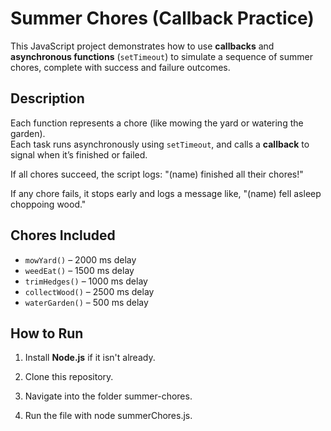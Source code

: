 # Summer Chores (Callback Practice)

This JavaScript project demonstrates how to use **callbacks** and **asynchronous functions** (`setTimeout`) to simulate a sequence of summer chores, complete with success and failure outcomes.

## Description
Each function represents a chore (like mowing the yard or watering the garden).  
Each task runs asynchronously using `setTimeout`, and calls a **callback** to signal when it’s finished or failed.

If all chores succeed, the script logs: "(name) finished all their chores!"

If any chore fails, it stops early and logs a message like, "(name) fell asleep choppoing wood."

## Chores Included
- `mowYard()` – 2000 ms delay  
- `weedEat()` – 1500 ms delay  
- `trimHedges()` – 1000 ms delay  
- `collectWood()` – 2500 ms delay  
- `waterGarden()` – 500 ms delay  

## How to Run
1. Install **Node.js** if it isn't already.

2. Clone this repository.

3. Navigate into the folder summer-chores.

4. Run the file with node summerChores.js.
